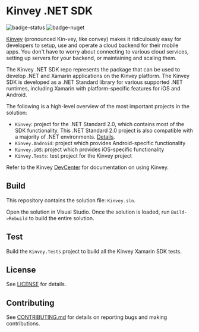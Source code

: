 # Kinvey .NET SDK

![badge-status] ![badge-nuget]

[Kinvey](http://www.kinvey.com) (pronounced Kin-vey, like convey) makes it ridiculously easy for developers to setup, use and operate a cloud backend for their mobile apps. You don't have to worry about connecting to various cloud services, setting up servers for your backend, or maintaining and scaling them.

The Kinvey .NET SDK repo represents the package that can be used to develop .NET and Xamarin applications on the Kinvey platform. The Kinvey SDK is developed as a .NET Standard library for various supported .NET runtimes, including Xamarin with platform-specific features for iOS and Android.

The following is a high-level overview of the most important projects in the solution:

* `Kinvey`: project for the .NET Standard 2.0, which contains most of the SDK functionality. This .NET Standard 2.0 project is also compatible with a majority of .NET environments. [Details](http://devcenter.kinvey.com/dotnet-v3.0/guides/getting-started#PlatformCompatibility).
* `Kinvey.Android`: project which provides Android-specific functionality
* `Kinvey.iOS`: project which provides iOS-specific functionality
* `Kinvey.Tests`: test project for the Kinvey project

Refer to the Kinvey [DevCenter](http://devcenter.kinvey.com/) for documentation on using Kinvey.

## Build

This repository contains the solution file: `Kinvey.sln`.  

Open the solution in Visual Studio. Once the solution is loaded, run `Build->Rebuild` to build the entire solution.

## Test

Build the `Kinvey.Tests` project to build all the Kinvey Xamarin SDK tests.

## License
See [LICENSE](LICENSE.txt) for details.

## Contributing
See [CONTRIBUTING.md](CONTRIBUTING.md) for details on reporting bugs and making contributions.

[badge-status]: https://travis-ci.org/Kinvey/dotnet-sdk.svg?branch=master
[badge-nuget]: https://img.shields.io/nuget/vpre/Kinvey.svg

